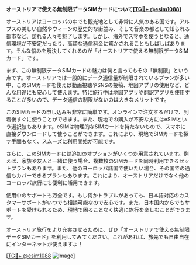 **オーストリアで使える無制限データSIMカードについて[[TG💪+ @esim1088](https://t.me/s/esim1088)]**

オーストリアはヨーロッパの中でも観光地として非常に人気のある国です。アルプスの美しい自然やウィーンの歴史的な街並み、そして音楽の都として知られる都市など、訪れる人々を魅了します。しかし、海外でスマホを使うとなると、通信環境が不安定だったり、高額な通信料金に驚かされることもしばしばあります。そんな悩みを解決してくれるのが「オーストリアで使える無制限データSIMカード」です。

まず、この無制限データSIMカードの魅力は何と言ってもその「無制限」という点です。オーストリアでは一般的にデータ通信量が制限されているプランが多い中、このSIMカードを使えば動画視聴やSNSの投稿、地図アプリの使用など、どんな用途にも安心して使えます。特に旅行中は地図アプリや翻訳アプリを使用することが多いので、データ通信の制限がないのは大きなメリットです。

このSIMカードの申し込みも非常に簡単です。オンラインで注文するだけで、到着後すぐに使うことができます。また、現地での購入が不安な方にはeSIMという選択肢もあります。eSIMは物理的なSIMカードを持たないもので、スマホに直接ダウンロードして使うことができます。これにより、現地でSIMカードを探す手間もなく、スムーズに利用開始が可能です。

さらに、このSIMカードには追加のオプションがいくつか用意されています。例えば、家族や友人と一緒に使う場合、複数枚のSIMカードを同時利用できるセットプランもあります。また、他のヨーロッパ諸国で使いたい場合、その国での通信もカバーできるプランもあります。これにより、オーストリアだけでなく他のヨーロッパ旅行にも便利に活用できます。

使用中のサポートも万全です。もし何かトラブルがあっても、日本語対応のカスタマーサポートがいつでも相談可能なので安心です。また、日本国内からでもサポートを受けられるため、現地で困ることなく快適に旅行を楽しむことができます。

オーストリア旅行をより充実させるために、ぜひ「オーストリアで使える無制限データSIMカード」を利用してみてください。これがあれば、旅先でも自由自在にインターネットが使えますよ！

[[TG💪+ @esim1088](https://t.me/s/esim1088) ![Image](https://i.postimg.cc/Y0z9fWf4/image.png)]